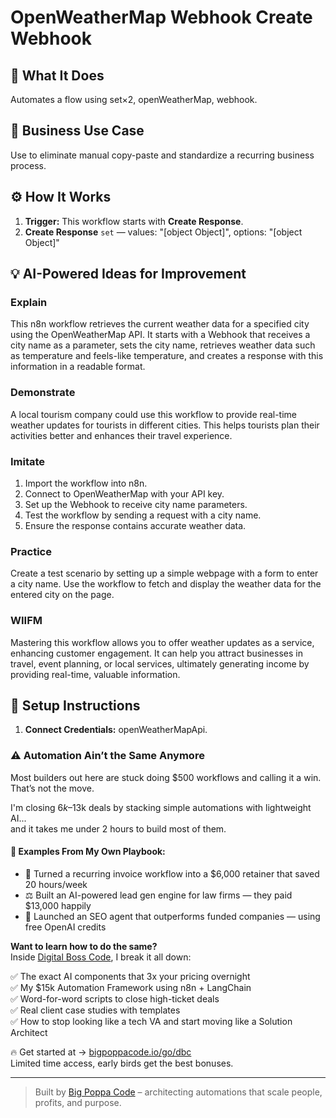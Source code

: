 # OpenWeatherMap Webhook Create Webhook
  ## 🚀 What It Does
  Automates a flow using set×2, openWeatherMap, webhook.
  
  ## 💼 Business Use Case
  Use to eliminate manual copy-paste and standardize a recurring business process.
  
  ## ⚙️ How It Works
  1. **Trigger:** This workflow starts with **Create Response**.
  2. **Create Response** `set` — values: "[object Object]", options: "[object Object]"
  
  ## 💡 AI-Powered Ideas for Improvement
  ### Explain
This n8n workflow retrieves the current weather data for a specified city using the OpenWeatherMap API. It starts with a Webhook that receives a city name as a parameter, sets the city name, retrieves weather data such as temperature and feels-like temperature, and creates a response with this information in a readable format.

### Demonstrate
A local tourism company could use this workflow to provide real-time weather updates for tourists in different cities. This helps tourists plan their activities better and enhances their travel experience.

### Imitate
1. Import the workflow into n8n.
2. Connect to OpenWeatherMap with your API key.
3. Set up the Webhook to receive city name parameters.
4. Test the workflow by sending a request with a city name.
5. Ensure the response contains accurate weather data.

### Practice
Create a test scenario by setting up a simple webpage with a form to enter a city name. Use the workflow to fetch and display the weather data for the entered city on the page.

### WIIFM
Mastering this workflow allows you to offer weather updates as a service, enhancing customer engagement. It can help you attract businesses in travel, event planning, or local services, ultimately generating income by providing real-time, valuable information.
  
  ## 🔧 Setup Instructions
  1. **Connect Credentials:** openWeatherMapApi.
  
### ⚠️ Automation Ain’t the Same Anymore

Most builders out here are stuck doing $500 workflows and calling it a win.  
That’s not the move.  

I'm closing $6k–$13k deals by stacking simple automations with lightweight AI...  
and it takes me under 2 hours to build most of them.

#### 🧠 Examples From My Own Playbook:
- 🔁 Turned a recurring invoice workflow into a $6,000 retainer that saved 20 hours/week  
- ⚖️ Built an AI-powered lead gen engine for law firms — they paid $13,000 happily  
- 🚀 Launched an SEO agent that outperforms funded companies — using free OpenAI credits  

**Want to learn how to do the same?**  
Inside [Digital Boss Code](https://bigpoppacode.io/go/dbc), I break it all down:

✅ The exact AI components that 3x your pricing overnight  
✅ My $15k Automation Framework using n8n + LangChain  
✅ Word-for-word scripts to close high-ticket deals  
✅ Real client case studies with templates  
✅ How to stop looking like a tech VA and start moving like a Solution Architect  

🔥 Get started at → [bigpoppacode.io/go/dbc](https://bigpoppacode.io/go/dbc)  
Limited time access, early birds get the best bonuses.

---
> Built by [Big Poppa Code](https://bigpoppacode.io) – architecting automations that scale people, profits, and purpose.
  